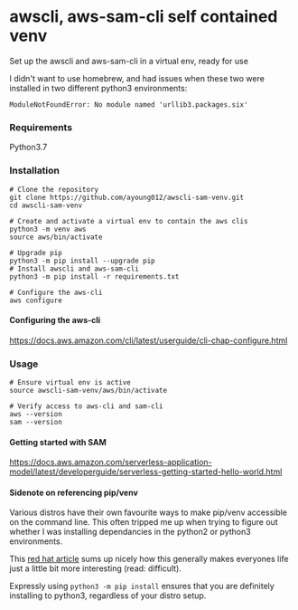 # awscli, aws-sam-cli self contained venv
Set up the awscli and aws-sam-cli in a virtual env, ready for use

I didn't want to use homebrew, and had issues when these two were
installed in two different python3 environments:
```
ModuleNotFoundError: No module named 'urllib3.packages.six'
```

### Requirements
Python3.7

### Installation
```
# Clone the repository
git clone https://github.com/ayoung012/awscli-sam-venv.git
cd awscli-sam-venv

# Create and activate a virtual env to contain the aws clis
python3 -m venv aws
source aws/bin/activate

# Upgrade pip
python3 -m pip install --upgrade pip
# Install awscli and aws-sam-cli
python3 -m pip install -r requirements.txt

# Configure the aws-cli
aws configure
```

#### Configuring the aws-cli
https://docs.aws.amazon.com/cli/latest/userguide/cli-chap-configure.html

### Usage
```
# Ensure virtual env is active
source awscli-sam-venv/aws/bin/activate

# Verify access to aws-cli and sam-cli
aws --version
sam --version
```

#### Getting started with SAM
https://docs.aws.amazon.com/serverless-application-model/latest/developerguide/serverless-getting-started-hello-world.html


#### Sidenote on referencing pip/venv
Various distros have their own favourite ways to make pip/venv accessible
on the command line. This often tripped me up when trying to figure out
whether I was installing dependancies in the python2 or python3 environments.

This [red hat article](https://developers.redhat.com/blog/2019/05/07/what-no-python-in-red-hat-enterprise-linux-8/)
sums up nicely how this generally makes everyones life just a little bit
more interesting (read: difficult).

Expressly using `python3 -m pip install` ensures that you are definitely installing to
python3, regardless of your distro setup.


